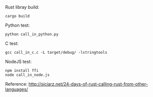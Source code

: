 
Rust libray build:
```
cargo build
```


Python test:
```
python call_in_python.py
```


C test:
```
gcc call_in_c.c -L target/debug/ -lstringtools
```


NodeJS test:
```
npm install ffi
node call_in_node.js
```


Reference:
http://siciarz.net/24-days-of-rust-calling-rust-from-other-languages/

